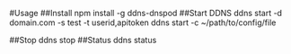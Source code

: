 #Usage
##Install
npm install -g ddns-dnspod
##Start DDNS
ddns start -d domain.com -s test -t userid,apitoken
ddns start -c ~/path/to/config/file

##Stop
ddns stop
##Status
ddns status
